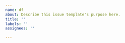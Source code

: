 ```yaml
---
name: df
about: Describe this issue template's purpose here.
title: ''
labels: ''
assignees: ''

---
```




